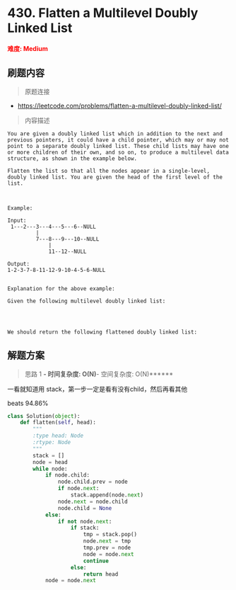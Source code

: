 # 430. Flatten a Multilevel Doubly Linked List

**<font color=red>难度: Medium</font>**

## 刷题内容

> 原题连接

* https://leetcode.com/problems/flatten-a-multilevel-doubly-linked-list/

> 内容描述

```
You are given a doubly linked list which in addition to the next and previous pointers, it could have a child pointer, which may or may not point to a separate doubly linked list. These child lists may have one or more children of their own, and so on, to produce a multilevel data structure, as shown in the example below.

Flatten the list so that all the nodes appear in a single-level, doubly linked list. You are given the head of the first level of the list.

 

Example:

Input:
 1---2---3---4---5---6--NULL
         |
         7---8---9---10--NULL
             |
             11--12--NULL

Output:
1-2-3-7-8-11-12-9-10-4-5-6-NULL
 

Explanation for the above example:

Given the following multilevel doubly linked list:


 

We should return the following flattened doubly linked list:
```

## 解题方案

> 思路 1
******- 时间复杂度: O(N)******- 空间复杂度: O(N)******

一看就知道用 stack，第一步一定是看有没有child，然后再看其他

beats 94.86%


```python
class Solution(object):
    def flatten(self, head):
        """
        :type head: Node
        :rtype: Node
        """
        stack = []
        node = head
        while node:
            if node.child:
                node.child.prev = node
                if node.next:
                    stack.append(node.next)
                node.next = node.child
                node.child = None
            else:
                if not node.next:
                    if stack:
                        tmp = stack.pop()
                        node.next = tmp
                        tmp.prev = node
                        node = node.next
                        continue
                    else:
                        return head
            node = node.next
```


































